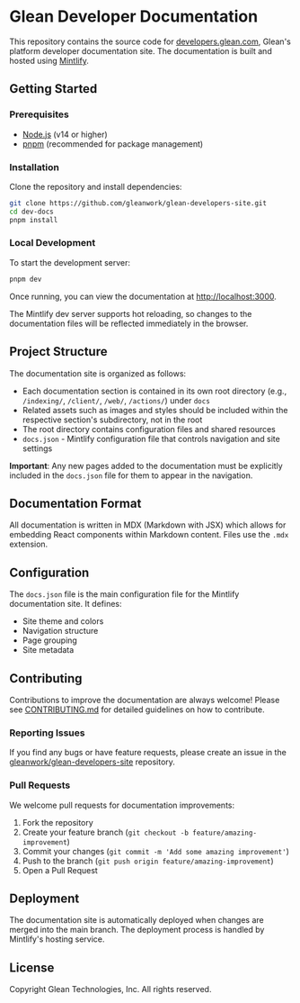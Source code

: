 # Glean Developer Documentation

This repository contains the source code for [developers.glean.com](https://developers.glean.com), Glean's platform developer documentation site. The documentation is built and hosted using [Mintlify](https://mintlify.com).

## Getting Started

### Prerequisites

- [Node.js](https://nodejs.org/) (v14 or higher)
- [pnpm](https://pnpm.io/) (recommended for package management)

### Installation

Clone the repository and install dependencies:

```bash
git clone https://github.com/gleanwork/glean-developers-site.git
cd dev-docs
pnpm install
```

### Local Development

To start the development server:

```bash
pnpm dev
```

Once running, you can view the documentation at [http://localhost:3000](http://localhost:3000).

The Mintlify dev server supports hot reloading, so changes to the documentation files will be reflected immediately in the browser.

## Project Structure

The documentation site is organized as follows:

- Each documentation section is contained in its own root directory (e.g., `/indexing/`, `/client/`, `/web/`, `/actions/`) under `docs`
- Related assets such as images and styles should be included within the respective section's subdirectory, not in the root
- The root directory contains configuration files and shared resources
- `docs.json` - Mintlify configuration file that controls navigation and site settings

**Important**: Any new pages added to the documentation must be explicitly included in the `docs.json` file for them to appear in the navigation.

## Documentation Format

All documentation is written in MDX (Markdown with JSX) which allows for embedding React components within Markdown content. Files use the `.mdx` extension.

## Configuration

The `docs.json` file is the main configuration file for the Mintlify documentation site. It defines:

- Site theme and colors
- Navigation structure
- Page grouping
- Site metadata

## Contributing

Contributions to improve the documentation are always welcome! Please see [CONTRIBUTING.md](CONTRIBUTING.md) for detailed guidelines on how to contribute.

### Reporting Issues

If you find any bugs or have feature requests, please create an issue in the [gleanwork/glean-developers-site](https://github.com/gleanwork/glean-developers-site) repository.

### Pull Requests

We welcome pull requests for documentation improvements:

1. Fork the repository
2. Create your feature branch (`git checkout -b feature/amazing-improvement`)
3. Commit your changes (`git commit -m 'Add some amazing improvement'`)
4. Push to the branch (`git push origin feature/amazing-improvement`)
5. Open a Pull Request

## Deployment

The documentation site is automatically deployed when changes are merged into the main branch. The deployment process is handled by Mintlify's hosting service.

## License

Copyright Glean Technologies, Inc. All rights reserved.
